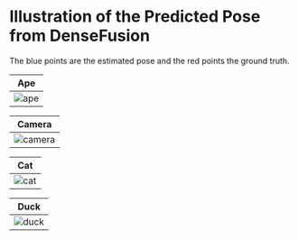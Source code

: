 # Illustration of the Predicted Pose from DenseFusion

The blue points are the estimated pose and the red points the ground truth.

| Ape |
|:-:|
| ![ape](demonstration/ape.gif) |

| Camera |
|:-:|
| ![camera](demonstration/camera.gif) |

| Cat |
|:-:|
| ![cat](demonstration/cat.gif) |

| Duck |
|:-:|
| ![duck](demonstration/duck.gif) |
